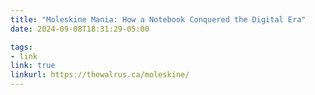 ```yaml
---
title: "Moleskine Mania: How a Notebook Conquered the Digital Era"
date: 2024-09-08T18:31:29-05:00

tags:
- link
link: true
linkurl: https://thewalrus.ca/moleskine/
---
```

